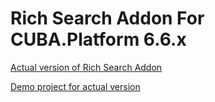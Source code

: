 # Rich Search Addon For CUBA.Platform 6.6.x

[Actual version of Rich Search Addon](https://github.com/cuba-platform/rich-search-addon)

[Demo project for actual version](https://github.com/zharenov/rich-search-addon-demo)

